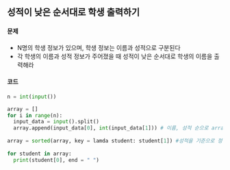 ## 성적이 낮은 순서대로 학생 출력하기 

#### 문제

* N명의 학생 정보가 있으며, 학생 정보는 이름과 성적으로 구분된다
* 각 학생의 이름과 성적 정보가 주어졌을 때 성적이 낮은 순서대로 학생의 이름을 출력해라

#### 코드 

```python
n = int(input())

array = []
for i in range(n):
  input_data = input().split()
  array.append(input_data[0], int(input_data[1])) # 이름, 성적 순으로 array에 넣음
 
array = sorted(array, key = lamda student: student[1]) #성적을 기준으로 정렬
 
for student in array:
  print(student[0], end = " ")   
```

